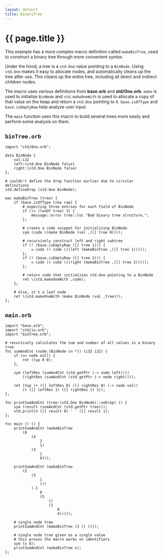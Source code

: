```yaml
---
layout: default
title: BinaryTree
---
```

# {{ page.title }}

This example has a more complex macro definition called `makeBinTree`, used to construct a binary tree through more convenient syntax.

Under the hood, a tree is a `std.One` value pointing to a `BinNode`. Using `std.One` makes it easy to allocate nodes, and automatically cleans up the tree after use. This cleans up the entire tree, including all direct and indirect children nodes.

The macro uses various definitions from **base.orb** and **std/One.orb**. `make` is used to initialize `BinNode` and `std.makeOneWith` is used to allocate a copy of that value on the heap and return a `std.One` pointing to it. `base.isOfType` and `base.isEmptyRaw` help analyze user input.

The `main` function uses this macro to build several trees more easily and perform some analysis on them.

## `binTree.orb`

```
import "std/One.orb";

data BinNode {
    val:i32
    left:(std.One BinNode false)
    right:(std.One BinNode false)
};

# couldn't define the drop function earlier due to circular definitions
std.defineDrop (std.One BinNode);

mac makeBinTree (tree) {
    if (base.isOfType tree raw) {
        # expecting three entries for each field of BinNode
        if (!= (lenOf tree) 3) {
            message::error tree::loc "Bad binary tree structure.";
        };

        # create a code snippet for initializing BinNode
        sym (code \(make BinNode (val ,([] tree 0))));

        # recursively construct left and right subtree
        if (! (base.isEmptyRaw ([] tree 1))) {
            = code (+ code \((left (makeBinTree ,([] tree 1)))));
        };
        if (! (base.isEmptyRaw ([] tree 2))) {
            = code (+ code \((right (makeBinTree ,([] tree 2)))));
        };

        # return code that initializes std.One pointing to a BinNode
        ret \(std.makeOneWith ,code);
    };

    # else, it's a leaf node
    ret \(std.makeOneWith (make BinNode (val ,tree)));
};
```

## `main.orb`

```
import "base.orb";
import "std/io.orb";
import "binTree.orb";

# recursively calculates the sum and number of all values in a binary tree
fnc sumAndCnt (node:(BinNode cn *)) (i32 i32) {
    if (== node null) {
        ret (tup 0 0);
    };

    sym (leftRes (sumAndCnt (std.getPtr (-> node left))))
        (rightRes (sumAndCnt (std.getPtr (-> node right))));

    ret (tup (+ ([] leftRes 0) ([] rightRes 0) (-> node val))
        (+ ([] leftRes 1) ([] rightRes 1) 1));
};

fnc printSumAndCnt (tree:(std.One BinNode)::noDrop) () {
    sym (result (sumAndCnt (std.getPtr tree)));
    std.println ([] result 0) ' ' ([] result 1);
};

fnc main () () {
    printSumAndCnt (makeBinTree
        (8
            (4
                2
                1)
            (3
                1
                0)));

    printSumAndCnt (makeBinTree
        (2
            (3
                1
                ())
            (-1
                0
                (5
                    ()
                    (1
                        0
                        4)))));

    # single node tree
    printSumAndCnt (makeBinTree (3 () ()));

    # single node tree given as a single value
    # this proves the macro works on identifiers
    sym (x 8);
    printSumAndCnt (makeBinTree x);
};
```